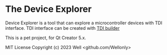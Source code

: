 
# The Device Explorer
Device Explorer is a tool that can explore a microcontroller devices with TDI interface.
TDI interface can be created with [TDI builder](https://github.com/Wellonly/TDIbuilder)

This is a pet project, for Qt Creator 5.x.

MIT License Copyright (c) 2023 Well <github.com/Wellonly>
